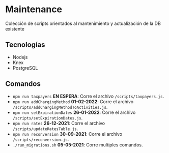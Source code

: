 # Maintenance

Colección de scripts orientados al mantenimiento y actualización de la DB existente

## Tecnologías

- Nodejs
- Knex
- PostgreSQL

## Comandos

- `npm run taxpayers` **EN ESPERA**: Corre el archivo `/scripts/taxpayers.js`.
- `npm run addChargingMethod` **01-02-2022**: Corre el archivo `/scripts/addChargingMethodToActivities.js`.
- `npm run setExpirationDates` **26-01-2022**: Corre el archivo `/scripts/setExpirationDates.js`.
- `npm run rates` **26-12-2021**: Corre el archivo `/scripts/updateRatesTable.js`.
- `npm run reconversion` **30-09-2021**: Corre el archivo `/scripts/reconversion.js`.
- `./run_migrations.sh` **05-05-2021**: Corre multiples comandos.
